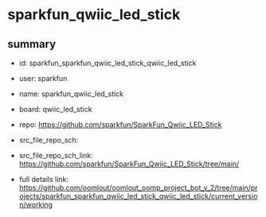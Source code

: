 # sparkfun_qwiic_led_stick
 
## summary 
* id: sparkfun_sparkfun_qwiic_led_stick_qwiic_led_stick
* user: sparkfun
* name: sparkfun_qwiic_led_stick
* board: qwiic_led_stick
* repo: https://github.com/sparkfun/SparkFun_Qwiic_LED_Stick



* src_file_repo_sch: 
* src_file_repo_sch_link: https://github.com/sparkfun/SparkFun_Qwiic_LED_Stick/tree/main/
* full details link: https://github.com/oomlout/oomlout_oomp_project_bot_v_2/tree/main/projects/sparkfun_sparkfun_qwiic_led_stick_qwiic_led_stick/current_version/working  







